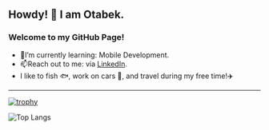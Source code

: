 ## Howdy! 👋 I am Otabek.
<h3>Welcome to my GitHub Page!</h3>

<ul>
  <li>📱I’m currently learning: Mobile Development.</li>
  <li>📫Reach out to me: via <a href=https://linkedin.com/in/mavlonovo/>LinkedIn</a>.</li>
  <li>I like to fish 🐟, work on cars 🔧, and travel during my free time!✈️</li>
</ul>

<hr></hr>

[![trophy](https://github-profile-trophy.vercel.app/?username=otabek7)](https://github.com/otabek7/github-profile-trophy)

![Top Langs](https://github-readme-stats.vercel.app/api/top-langs/?username=otabek7&layout=compact&langs_count=8&theme=dark)

